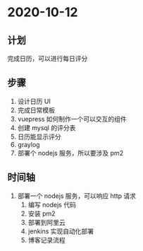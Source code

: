 # 2020-10-12

## 计划

完成日历，可以进行每日评分

## 步骤

1. 设计日历 UI
2. 完成日常模板
3. vuepress 如何制作一个可以交互的组件
4. 创建 mysql 的评分表
5. 日历能显示评分
6. graylog
7. 部署个 nodejs 服务，所以要涉及 pm2

## 时间轴

1. 部署一个 nodejs 服务，可以响应 http 请求
   1. 编写 nodejs 代码
   2. 安装 pm2
   3. 部署到阿里云
   4. jenkins 实现自动化部署
   5. 博客记录流程
